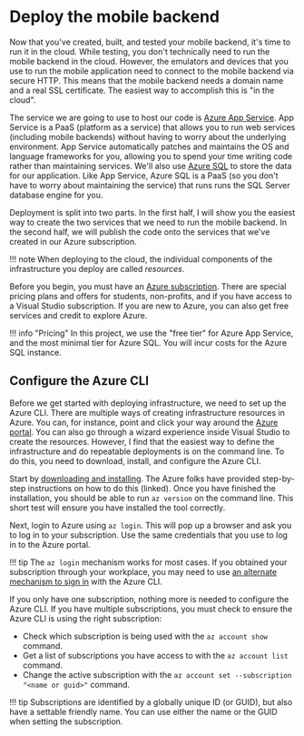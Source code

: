 # Deploy the mobile backend

Now that you've created, built, and tested your mobile backend, it's time to run it in the cloud.  While testing, you don't technically need to run the mobile backend in the cloud. However, the emulators and devices that you use to run the mobile application need to connect to the mobile backend via secure HTTP.  This means that the mobile backend needs a domain name and a real SSL certificate. The easiest way to accomplish this is "in the cloud".

The service we are going to use to host our code is [Azure App Service](https://learn.microsoft.com/azure/app-service/overview).  App Service is a PaaS (platform as a service) that allows you to run web services (including mobile backends) without having to worry about the underlying environment.  App Service automatically patches and maintains the OS and language frameworks for you, allowing you to spend your time writing code rather than maintaining services.  We'll also use [Azure SQL](https://learn.microsoft.com/azure/azure-sql/azure-sql-iaas-vs-paas-what-is-overview?view=azuresql) to store the data for our application.  Like App Service, Azure SQL is a PaaS (so you don't have to worry about maintaining the service) that runs runs the SQL Server database engine for you.

Deployment is split into two parts.  In the first half, I will show you the easiest way to create the two services that we need to run the mobile backend.  In the second half, we will publish the code onto the services that we've created in our Azure subscription.

!!! note
    When deploying to the cloud, the individual components of the infrastructure you deploy are called _resources_.

Before you begin, you must have an [Azure subscription](https://azure.microsoft.com/pricing/purchase-options/).  There are special pricing plans and offers for students, non-profits, and if you have access to a Visual Studio subscription.  If you are new to Azure, you can also get free services and credit to explore Azure.

!!! info "Pricing"
    In this project, we use the "free tier" for Azure App Service, and the most minimal tier for Azure SQL.  You will incur costs for the Azure SQL instance.

## Configure the Azure CLI

Before we get started with deploying infrastructure, we need to set up the Azure CLI.  There are multiple ways of creating infrastructure resources in Azure.  You can, for instance, point and click your way around the [Azure portal](https://portal.azure.com).  You can also go through a wizard experience inside Visual Studio to create the resources.  However, I find that the easiest way to define the infrastructure and do repeatable deployments is on the command line.  To do this, you need to download, install, and configure the Azure CLI.

Start by [downloading and installing](https://learn.microsoft.com/cli/azure/install-azure-cli).  The Azure folks have provided step-by-step instructions on how to do this (linked).  Once you have finished the installation, you should be able to run `az version` on the command line.  This short test will ensure you have installed the tool correctly.

Next, login to Azure using `az login`.  This will pop up a browser and ask you to log in to your subscription.  Use the same credentials that you use to log in to the Azure portal.

!!! tip
    The `az login` mechanism works for most cases.  If you obtained your subscription through your workplace, you may need to use [an alternate mechanism to sign in](https://learn.microsoft.com/cli/azure/authenticate-azure-cli) with the Azure CLI.

If you only have one subscription, nothing more is needed to configure the Azure CLI.  If you have multiple subscriptions, you must check to ensure the Azure CLI is using the right subscription:

* Check which subscription is being used with the `az account show` command.
* Get a list of subscriptions you have access to with the `az account list` command.
* Change the active subscription with the `az account set --subscription "<name or guid>"` command.

!!! tip
    Subscriptions are identified by a globally unique ID (or GUID), but also have a settable friendly name.  You can use either the name or the GUID when setting the subscription.
